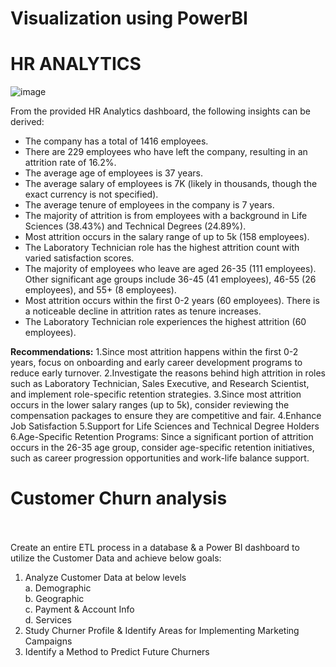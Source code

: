 # Visualization using PowerBI

# HR ANALYTICS
![image](https://github.com/user-attachments/assets/4d57188f-1619-4594-93b7-0487da98ddfe)

From the provided HR Analytics dashboard, the following insights can be derived:
* The company has a total of 1416 employees.
* There are 229 employees who have left the company, resulting in an attrition rate of 16.2%.
* The average age of employees is 37 years.
* The average salary of employees is 7K (likely in thousands, though the exact currency is not specified).
* The average tenure of employees in the company is 7 years.
* The majority of attrition is from employees with a background in Life Sciences (38.43%) and Technical Degrees (24.89%).
* Most attrition occurs in the salary range of up to 5k (158 employees).
* The Laboratory Technician role has the highest attrition count with varied satisfaction scores.
* The majority of employees who leave are aged 26-35 (111 employees). Other significant age groups include 36-45 (41 employees), 46-55 (26 employees), and 55+ (8 employees).
* Most attrition occurs within the first 0-2 years (60 employees). There is a noticeable decline in attrition rates as tenure increases.
* The Laboratory Technician role experiences the highest attrition (60 employees).

**Recommendations:**
1.Since most attrition happens within the first 0-2 years, focus on onboarding and early career development programs to reduce early turnover.
2.Investigate the reasons behind high attrition in roles such as Laboratory Technician, Sales Executive, and Research Scientist, and implement role-specific retention strategies.
3.Since most attrition occurs in the lower salary ranges (up to 5k), consider reviewing the compensation packages to ensure they are competitive and fair.
4.Enhance Job Satisfaction
5.Support for Life Sciences and Technical Degree Holders
6.Age-Specific Retention Programs: Since a significant portion of attrition occurs in the 26-35 age group, consider age-specific retention initiatives, such as career progression opportunities and work-life balance support.


# Customer Churn analysis
<br><br>
Create an entire ETL process in a database & a Power BI dashboard to utilize the Customer Data and achieve below goals:<br>
1. Analyze Customer Data at below levels<Br>
  a. Demographic<br>
  b. Geographic<Br>
  c. Payment & Account Info<br>
  d. Services<Br>
2. Study Churner Profile & Identify Areas for Implementing Marketing Campaigns<br>
3. Identify a Method to Predict Future Churners<br>





